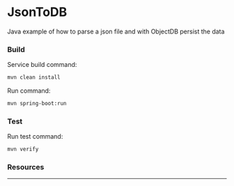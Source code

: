 # JsonToDB

Java example of how to parse a json file and with ObjectDB persist the data



### Build

Service build command:

``` sh
mvn clean install
```


Run command:

``` sh
mvn spring-boot:run
```



### Test

Run test command:

``` sh
mvn verify
```



### Resources


***
